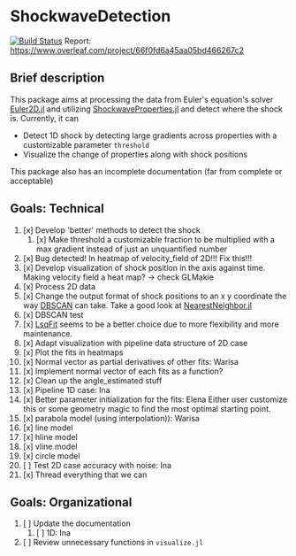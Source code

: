 # ShockwaveDetection

[![Build Status](https://github.com/warisa-r/ShockwaveDetection.jl/actions/workflows/CI.yml/badge.svg?branch=main)](https://github.com/warisa-r/ShockwaveDetection.jl/actions/workflows/CI.yml?query=branch%3Amain)
Report: https://www.overleaf.com/project/66f0fd6a45aa05bd466267c2

## Brief description

This package aims at processing the data from Euler's equation's solver [Euler2D.jl](https://github.com/STCE-at-RWTH/ShockwaveProperties.jl) and utilizing [ShockwaveProperties.jl](https://github.com/STCE-at-RWTH/ShockwaveProperties.jl) and detect where the shock is.
Currently, it can
- Detect 1D shock by detecting large gradients across properties with a customizable parameter `threshold`
- Visualize the change of properties along with shock positions

This package also has an incomplete documentation (far from complete or acceptable)

## Goals: Technical
1. [x] Develop 'better' methods to detect the shock
   1. [x] Make threshold a customizable fraction to be multiplied with a max gradient instead of just an unquantified number
2. [x] Bug detected! In heatmap of velocity_field of 2D!!! Fix this!!!
3. [x] Develop visualization of shock position in the axis against time. Making velocity field a heat map? -> check GLMakie
4. [x] Process 2D data
5. [x] Change the output format of shock positions to an x y coordinate the way [DBSCAN](https://github.com/JuliaStats/Clustering.jl) can take. Take a good look at [NearestNeighbor.jl](https://github.com/KristofferC/NearestNeighbors.jl)
6. [x] DBSCAN test
7. [x] [LsqFit](https://github.com/JuliaNLSolvers/LsqFit.jl) seems to be a better choice due to more flexibility and more maintenance.
8. [x] Adapt visualization with pipeline data structure of 2D case
9. [x] Plot the fits in heatmaps
10. [x] Normal vector as partial derivatives of other fits: Warisa
   1. [x] Implement normal vector of each fits as a function?
   2. [x] Clean up the angle_estimated stuff
11. [x] Pipeline 1D case: Ina
12. [x] Better parameter initialization for the fits: Elena Either user customize this or some geometry magic to find the most optimal starting point.
   1. [x] parabola model (using interpolation)): Warisa
   2. [x] line model
   3. [x] hline model
   4. [x] vline model
   5. [x] circle model
13. [ ] Test 2D case accuracy with noise: Ina
14. [x] Thread everything that we can

## Goals: Organizational
1. [ ] Update the documentation
   1. [ ] 1D: Ina
2. [ ] Review unnecessary functions in `visualize.jl`
